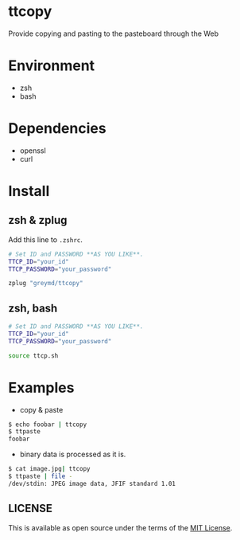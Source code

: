 # ttcopy
Provide copying and pasting to the pasteboard through the Web

# Environment
  * zsh
  * bash

# Dependencies
  * openssl
  * curl

# Install

## zsh & zplug

Add this line to `.zshrc`.

```sh
# Set ID and PASSWORD **AS YOU LIKE**.
TTCP_ID="your_id"
TTCP_PASSWORD="your_password"

zplug "greymd/ttcopy"
```

## zsh, bash

```sh
# Set ID and PASSWORD **AS YOU LIKE**.
TTCP_ID="your_id"
TTCP_PASSWORD="your_password"

source ttcp.sh
```

# Examples

* copy & paste

```sh
$ echo foobar | ttcopy
$ ttpaste
foobar
```

* binary data is processed as it is.

```sh
$ cat image.jpg| ttcopy
$ ttpaste | file -
/dev/stdin: JPEG image data, JFIF standard 1.01
```

## LICENSE

This is available as open source under the terms of the [MIT License](http://opensource.org/licenses/MIT).
